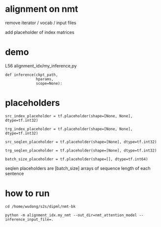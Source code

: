 # alignment on nmt
remove iterator / vocab / input files

add placeholder of index matrices

# demo
L56 alignment_idx/my_inference,py
```
def inference(ckpt_path,
              hparams,
              scope=None):
```

# placeholders
```
src_index_placeholder = tf.placeholder(shape=[None, None], dtype=tf.int32)

trg_index_placeholder = tf.placeholder(shape=[None, None], dtype=tf.int32)

src_seqlen_placeholder = tf.placeholder(shape=[None], dtype=tf.int32)

trg_seqlen_placeholder = tf.placeholder(shape=[None], dtype=tf.int32)

batch_size_placeholder = tf.placeholder(shape=[], dtype=tf.int64)
```

seqlen placeholders are [batch_size] arrays of sequence length of each sentence

# how to run

```
cd /home/wudong/s2s/dipml/nmt-bk

python -m alignment_idx.my_nmt --out_dir=nmt_attention_model --inference_input_file=.
```
